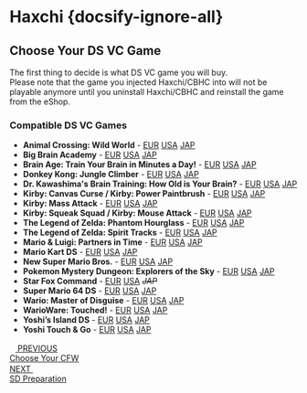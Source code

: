 # Haxchi {docsify-ignore-all}

## Choose Your DS VC Game

The first thing to decide is what DS VC game you will buy.  
Please note that the game you injected Haxchi/CBHC into will not be playable anymore until you uninstall Haxchi/CBHC and reinstall the game from the eShop.

### Compatible DS VC Games

- **Animal Crossing: Wild World** - [EUR](https://www.nintendo.eu/Games/Nintendo-DS/Animal-Crossing-Wild-World-270011.html "Buy it online") [USA](https://www.nintendo.com/games/detail/animal-crossing-wild-world-wii-u/) [JAP](https://www.nintendo.co.jp/titles/20010000023019)
- **Big Brain Academy** - [EUR](https://www.nintendo.eu/Games/Nintendo-DS/Big-Brain-Academy-270143.html) [USA](https://www.nintendo.com/games/detail/big-brain-academy-wii-u/) [JAP](https://www.nintendo.co.jp/titles/20010000013967)
- **Brain Age: Train Your Brain in Minutes a Day!** - [EUR](https://www.nintendo.eu/Games/Nintendo-DS/Dr-Kawashima-s-Brain-Training-How-Old-is-Your-Brain--270627.html) [USA](https://www.nintendo.com/games/detail/brain-age-train-your-brain-in-minutes-a-day-wii-u/) [JAP](https://www.nintendo.co.jp/titles/20010000006826)
- **Donkey Kong: Jungle Climber** - [EUR](https://www.nintendo.eu/Games/Nintendo-DS/Donkey-Kong-Jungle-Climber-270506.html) [USA](https://www.nintendo.com/games/detail/dk-jungle-climber-wii-u/) [JAP](https://www.nintendo.co.jp/titles/20010000014168)
- **Dr. Kawashima's Brain Training: How Old is Your Brain?** - [EUR](https://www.nintendo.eu/Games/Nintendo-DS/Dr-Kawashima-s-Brain-Training-How-Old-is-Your-Brain--270627.html) [USA](https://www.nintendo.com/games/detail/brain-age-train-your-brain-in-minutes-a-day-wii-u/) [JAP](https://www.nintendo.co.jp/titles/20010000006826)
- **Kirby: Canvas Curse / Kirby: Power Paintbrush** - [EUR](https://www.nintendo.eu/Games/Nintendo-DS/Kirby-Power-Paintbrush-271287.html) [USA](https://www.nintendo.com/games/detail/kirby-canvas-curse-wii-u/) [JAP](https://www.nintendo.co.jp/titles/20010000015447)
- **Kirby: Mass Attack** - [EUR](https://www.nintendo.eu/Games/Nintendo-DS/Kirby-Mass-Attack-271265.html#Overview) [USA](https://www.nintendo.com/games/detail/kirby-mass-attack-wii-u/) [JAP](https://www.nintendo.co.jp/titles/20010000017169)
- **Kirby: Squeak Squad / Kirby: Mouse Attack** - [EUR](https://www.nintendo.eu/Games/Nintendo-DS/Kirby-Mouse-Attack-271276.html) [USA](https://www.nintendo.com/games/detail/kirby-squeak-squad-wii-u/) [JAP](https://www.nintendo.co.jp/titles/20010000014167)
- **The Legend of Zelda: Phantom Hourglass** - [EUR](https://www.nintendo.eu/Games/Nintendo-DS/The-Legend-of-Zelda-Phantom-Hourglass-273289.html) [USA](https://www.nintendo.com/games/detail/the-legend-of-zelda-phantom-hourglass-wii-u/) [JAP](https://www.nintendo.co.jp/titles/20010000017170)
- **The Legend of Zelda: Spirit Tracks** - [EUR](https://www.nintendo.eu/Games/Nintendo-DS/The-Legend-of-Zelda-Spirit-Tracks-273300.html) [USA](https://www.nintendo.com/games/detail/the-legend-of-zelda-spirit-tracks-wii-u/) [JAP](https://www.nintendo.co.jp/titles/20010000017168)
- **Mario & Luigi: Partners in Time** - [EUR](https://www.nintendo.eu/Games/Nintendo-DS/Mario-Luigi-Partners-in-Time-271595.html) [USA](https://www.nintendo.com/games/detail/mario-luigi-partners-in-time-wii-u/) [JAP](https://www.nintendo.co.jp/titles/20010000013367)
- **Mario Kart DS** - [EUR](https://www.nintendo.eu/Games/Nintendo-DS/Mario-Kart-DS-271518.html) [USA](https://www.nintendo.com/games/detail/mario-kart-ds-wii-u/) [JAP](https://www.nintendo.co.jp/titles/20010000011949)
- **New Super Mario Bros.** - [EUR](https://www.nintendo.eu/Games/Nintendo-DS/New-Super-Mario-Bros--271969.html) [USA](https://www.nintendo.com/games/detail/new-super-mario-bros-wii-u/) [JAP](https://www.nintendo.co.jp/titles/20010000011947)
- **Pokemon Mystery Dungeon: Explorers of the Sky** - [EUR](https://www.nintendo.eu/Games/Nintendo-DS/Pokemon-Mystery-Dungeon-Explorers-of-Sky-272409.html) [USA](https://www.nintendo.com/games/detail/pokemon-mystery-dungeon-explorers-of-sky-wii-u/) [JAP](https://www.nintendo.co.jp/titles/20010000023018)
- **Star Fox Command** - [EUR](https://www.nintendo.eu/Games/Nintendo-DS/Star-Fox-Command-273113.html) [USA](https://www.nintendo.com/games/detail/star-fox-command-wii-u/) *~~JAP~~*
- **Super Mario 64 DS** - [EUR](https://www.nintendo.eu/Games/Nintendo-DS/Super-Mario-64-DS-273179.html) [USA](https://www.nintendo.com/games/detail/super-mario-64-ds-wii-u/) [JAP](https://www.nintendo.co.jp/titles/20010000015449)
- **Wario: Master of Disguise** - [EUR](https://www.nintendo.eu/Games/Nintendo-DS/Wario-Master-of-Disguise-273553.html) [USA](https://www.nintendo.com/games/detail/wario-master-of-disguise-wii-u/) [JAP](https://www.nintendo.co.jp/titles/20010000014228)
- **WarioWare: Touched!** - [EUR](https://www.nintendo.eu/Games/Nintendo-DS/WarioWare-Touched--273564.html) [USA](https://www.nintendo.com/games/detail/warioware-touched-wii-u/) [JAP](https://www.nintendo.co.jp/titles/20010000013308)
- **Yoshi’s Island DS** - [EUR](https://www.nintendo.eu/Games/Nintendo-DS/Yoshi-s-Island-DS-273630.html) [USA](https://www.nintendo.com/games/detail/yoshis-island-ds-wii-u/) [JAP](https://www.nintendo.co.jp/titles/20010000013369)
- **Yoshi Touch & Go** - [EUR](https://www.nintendo.eu/Games/Nintendo-DS/Yoshi-Touch-Go-273641.html) [USA](https://www.nintendo.com/games/detail/yoshi-touch-go-wii-u/) [JAP](https://www.nintendo.co.jp/titles/20010000006827)

<script src="https://cdn.jsdelivr.net/npm/docsify-pagination@2/dist/docsify-pagination.min.js"></script>
<div class="docsify-pagination-container">
<div class="pagination-item pagination-item--previous">
    <a href="#/user-guide/cfw-choice">
    <div class="pagination-item-label">
        <svg class="icon" width="10" height="16" viewBox="0 0 10 16" xmlns="http://www.w3.org/2000/svg">
        <polyline fill="none" vector-effect="non-scaling-stroke" points="8,2 2,8 8,14"></polyline>
        </svg>
        <span>PREVIOUS</span>
    </div>
    <div class="pagination-item-title">Choose Your CFW</div>
    </a>
</div>
<div class="pagination-item pagination-item--next">
    <a href="#/user-guide/haxchi/sd-preparation">
    <div class="pagination-item-label">
        <span>NEXT</span>
        <svg width="10" height="16" viewBox="0 0 10 16" xmlns="http://www.w3.org/2000/svg">
        <polyline fill="none" vector-effect="non-scaling-stroke" points="2,2 8,8 2,14"></polyline>
        </svg>
    </div>
    <div class="pagination-item-title">SD Preparation</div>
    </a>
</div>
</div>